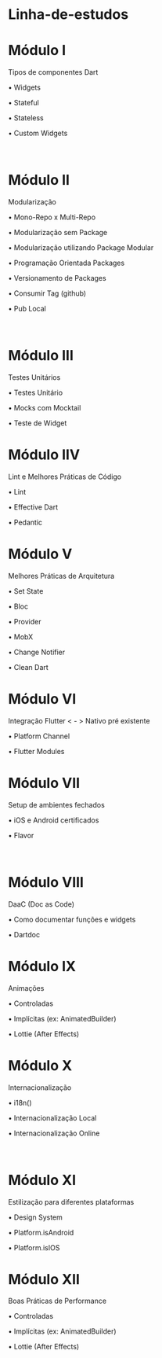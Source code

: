 # Linha-de-estudos

# Módulo I⁣

Tipos de componentes Dart⁣

• Widgets⁣

• Stateful⁣

• Stateless⁣

• Custom Widgets⁣

⁣
# Módulo II﻿⁣

Modularização⁣

• Mono-Repo x Multi-Repo⁣

• Modularização sem Package⁣

• Modularização utilizando Package Modular⁣

• Programação Orientada Packages⁣

• Versionamento de Packages⁣

• Consumir Tag (github)⁣

• Pub Local⁣

⁣
# Módulo II﻿⁣I

Testes Unitários⁣

• Testes Unitário⁣

• Mocks com Mocktail⁣

• Teste de Widget


# Módulo II﻿V

Lint e Melhores Práticas de Código

• Lint

• Effective Dart

• Pedantic


# Módulo V

Melhores Práticas de Arquitetura

• Set State

• Bloc

• Provider

• MobX

• Change Notifier

• Clean Dart


# Módulo VI⁣

Integração Flutter < - > Nativo pré existente

• Platform Channel

• Flutter Modules


# Módulo VI⁣I⁣

Setup de ambientes fechados⁣

• iOS e Android certificados⁣

• Flavor⁣

⁣
# Módulo VI⁣II

DaaC (Doc as Code)⁣

• Como documentar funções e widgets⁣

• Dartdoc⁣


# Módulo IX

Animações⁣

• Controladas⁣

• Implícitas (ex: AnimatedBuilder)⁣

• Lottie (After Effects)


# Módulo X⁣

Internacionalização⁣

• i18n()⁣

• Internacionalização Local⁣

• Internacionalização Online⁣

⁣
# Módulo XI

Estilização para diferentes plataformas ⁣

• Design System⁣

• Platform.isAndroid⁣

• Platform.isIOS⁣


# Módulo XII

Boas Práticas de Performance⁣

• Controladas⁣

• Implícitas (ex: AnimatedBuilder)⁣

• Lottie (After Effects)
